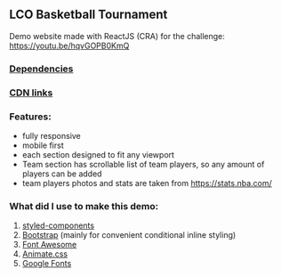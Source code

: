 ## LCO Basketball Tournament

Demo website made with ReactJS (CRA) for the challenge: https://youtu.be/hqvGOPB0KmQ

### [Dependencies](https://github.com/Alex-Noir/LCO-Basketball-Tournament/blob/master/package.json#L5)

### [CDN links](https://github.com/Alex-Noir/LCO-Basketball-Tournament/blob/master/public/index.html#L22)

### Features:

- fully responsive
- mobile first
- each section designed to fit any viewport
- Team section has scrollable list of team players, so any amount of players can be added
- team players photos and stats are taken from https://stats.nba.com/

### What did I use to make this demo:

1. [styled-components](https://github.com/styled-components/styled-components)
2. [Bootstrap](https://github.com/twbs/bootstrap) (mainly for convenient conditional inline styling)
3. [Font Awesome](https://github.com/FortAwesome/Font-Awesome/)
4. [Animate.css](https://github.com/daneden/animate.css)
5. [Google Fonts](https://fonts.google.com/)
